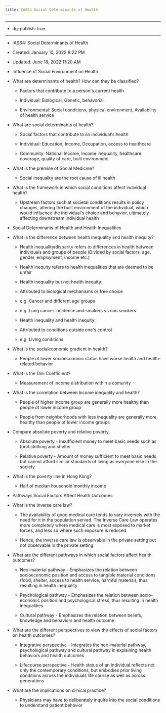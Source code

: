 ```yaml
---
title: IAS64 Social Determinants of Health
---
```


- --

- dg-publish: true

- --

- IAS64: Social Determinants of Health

- Created: January 10, 2022 8:22 PM

- Updated: June 18, 2022 11:20 AM

- Influence of Social Environment on Health

- What are determinants of health? How can they be classified?
	 - Factors that contribute to a person's current health

	 - Individual: Biological, Genetic, behavorial

	 - Environmental: Social conditions, physical environment, Availability of health service

- What are social determinants of health?
	 - Social factors that contribute to an individual's health

	 - Individual: Education, Income, Occupation, access to healthcare

	 - Community: National Income, Income inequality, healthcare coverage, quality of care, built environment

- What is the premise of Social Medicine?
	 - Social inequality are the root cause of ill health

- What is the framework in which social conditions affect individual health?
	 - Upstream factors such at societal conditions results in policy changes, altering the built environment of the individual, which would influence the individual's choice and behavior, ultimately affecting downstream individual health

- Social Determinants of Health and Health Inequalities

- What is the difference between health inequality and health inequity?
	 - Health inequality/disparity refers to differences in health between individuals and groups of people (Divided by social factors: age, gender, employment, income etc.)

	 - Health inequity refers to health inequalities that are deemed to be unfair

	 - Health inequality but not health inequity:

	 - Attributed to biological mechanisms or free choice

	 - e.g. Cancer and different age groups

	 - e.g. Lung cancer incidence and smokers vs non smokers

	 - Health inequality and health inequity:

	 - Attributed to conditions outside one's control

	 - e.g. Living conditions

- What is the socialeconomic gradient in health?
	 - People of lower socioeconomic status have worse health and health-related behavior

- What is the Gini Coefficient?
	 - Measurement of income distribution within a comunity

- What is the correlation between Income inequality and health?
	 - People of higher income group are generally more healthy than people of lower income group

	 - People from neighborhoods with less inequality are generally more healthy than people of lower income groups

- Compare absolute poverty and relative poverty.
	 - Absolute poverty - Insufficient money to meet basic needs such as food clothing and shelter

	 - Relative poverty - Amount of money sufficient to meet basic needs but cannot afford similar standards of living as everyone else in the society

- What is the poverty line in Hong Kong?
	 - Half of median household monthly income

- Pathways Social Factors Affect Health Outcomes

- What is the inverse care law?
	 - The availability of good medical care tends to vary inversely with the need for it in the population served. The Inverse Care Law operates more completely where medical care is most exposed to market forces, and less so where such exposure is reduced

	 - Hence, the inverse care law is observable in the private setting but not observable in the private setting

- What are the different pathways in which social factors affect health outcomes?
	 - Neo-material pathway - Emphasizes the relation between socioeconomic position and access to tangible material conditions (food, shelter, access to health service, harmful material), thus resulting in health inequality

	 - Psychological pathway - Emphasizes the relation between socio-economic position and psychological stress, thus resulting in health inequalities

	 - Cultural pathway - Emphasizes the relation between beliefs, knowledge and behaviors and health outcome

- What are the different perspectives to view the effects of social factors on health outcomes?
	 - Integrative perspective - Integrates the neo-material pathway, psychological pathway and cultural pathway in explaining health behaviors and health outcomes

	 - Lifecourse perspective - Health status of an individual reflects not only the contemporary conditions, but embodies prior living conditions across the individuals life course as well as across generations

- What are the implications on clinical practice?
	 - Physicians may have to deliberately inquire into the social conditions to understand patient behavior

